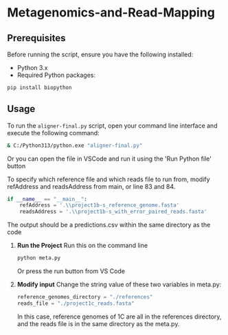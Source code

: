 # Metagenomics-and-Read-Mapping

## Prerequisites

Before running the script, ensure you have the following installed:
- Python 3.x
- Required Python packages:

```sh
pip install biopython
```

## Usage

To run the `aligner-final.py` script, open your command line interface and execute the following command:

```sh
& C:/Python313/python.exe "aligner-final.py"
```

Or you can open the file in VSCode and run it using the 'Run Python file' button

To specify which reference file and which reads file to run from, modify refAddress and readsAddress from main, or line 83 and 84.

```python
if __name__ == "__main__":
    refAddress = '.\\project1b-s_reference_genome.fasta'
    readsAddress = '.\\project1b-s_with_error_paired_reads.fasta'
```

The output should be a predictions.csv within the same directory as the code

1. **Run the Project**
    Run this on the command line
    ```sh
    python meta.py
    ```
    Or press the run button from VS Code

2. **Modify input**
    Change the string value of these two variables in meta.py:
    ```python
    reference_genomes_directory = "./references"
    reads_file = "./project1c_reads.fasta"
    ```
    In this case, reference genomes of 1C are all in the references directory, and the reads file is in the same
    directory as the meta.py.
